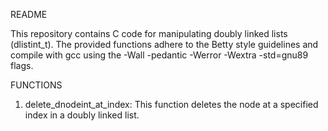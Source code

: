 README

This repository contains C code for manipulating doubly linked lists (dlistint_t). The provided functions adhere to the Betty style guidelines and compile with gcc using the -Wall -pedantic -Werror -Wextra -std=gnu89 flags.

FUNCTIONS

1. delete_dnodeint_at_index: This function deletes the node at a specified index in a doubly linked list.
